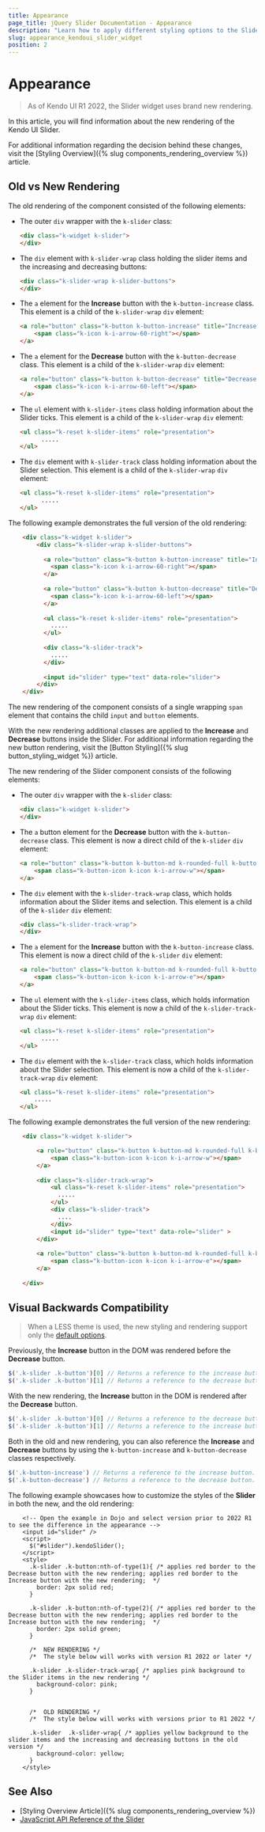 ```yaml
---
title: Appearance
page_title: jQuery Slider Documentation - Appearance
description: "Learn how to apply different styling options to the Slider widget."
slug: appearance_kendoui_slider_widget
position: 2
---
```


# Appearance

> As of Kendo UI R1 2022, the Slider widget uses brand new rendering.

In this article, you will find information about the new rendering of the Kendo UI Slider.

For additional information regarding the decision behind these changes, visit the [Styling Overview]({% slug components_rendering_overview %}) article.


## Old vs New Rendering

The old rendering of the component consisted of the following elements:

- The outer `div` wrapper with the `k-slider` class:
    ```html 
    <div class="k-widget k-slider">
    </div>
    ```

- The `div` element with `k-slider-wrap` class holding the slider items and the increasing and decreasing buttons:
    ```html 
    <div class="k-slider-wrap k-slider-buttons">
    </div>
    ```

- The `a` element for the **Increase** button with the `k-button-increase` class. This element is a child of the `k-slider-wrap` `div` element:
    ```html
    <a role="button" class="k-button k-button-increase" title="Increase">
        <span class="k-icon k-i-arrow-60-right"></span>
    </a>
    ```

- The `a` element for the **Decrease** button with the `k-button-decrease` class. This element is a child of the `k-slider-wrap` `div` element:
    ```html
    <a role="button" class="k-button k-button-decrease" title="Decrease">
        <span class="k-icon k-i-arrow-60-left"></span>
    </a>
    ```

- The `ul` element with `k-slider-items` class holding information about the Slider ticks. This element is a child of the `k-slider-wrap` `div` element:
    ```html
    <ul class="k-reset k-slider-items" role="presentation">      
          .....
    </ul>
    ```

- The `div` element with `k-slider-track` class holding information about the Slider selection. This element is a child of the `k-slider-wrap` `div` element:
    ```html
    <ul class="k-reset k-slider-items" role="presentation">      
          .....
    </ul>
    ```

The following example demonstrates the full version of the old rendering:
```html
    <div class="k-widget k-slider">
        <div class="k-slider-wrap k-slider-buttons">
        
          <a role="button" class="k-button k-button-increase" title="Increase" aria-label="Increase">
            <span class="k-icon k-i-arrow-60-right"></span>
          </a>
      
          <a role="button" class="k-button k-button-decrease" title="Decrease" aria-label="Decrease">
            <span class="k-icon k-i-arrow-60-left"></span>
          </a>
      
          <ul class="k-reset k-slider-items" role="presentation">      
            .....
          </ul>
      
          <div class="k-slider-track">
            .....
          </div>
      
          <input id="slider" type="text" data-role="slider">
        </div>
    </div>
```

The new rendering of the component consists of a single wrapping `span` element that contains the child `input` and `button` elements.

With the new rendering additional classes are applied to the **Increase** and **Decrease** buttons inside the Slider. For additional information regarding the new button rendering, visit the [Button Styling]({% slug button_styling_widget %}) article.

The new rendering of the Slider component consists of the following elements:

- The outer `div` wrapper with the `k-slider` class:
    ```html 
    <div class="k-widget k-slider">
    </div>
    ```

- The `a` button element for the **Decrease** button with the `k-button-decrease` class. This element is now a direct child of the `k-slider` `div` element:
    ```html
    <a role="button" class="k-button k-button-md k-rounded-full k-button-solid  k-button-solid-base k-icon-button k-button-decrease" title="Decrease" aria-label="Decrease">
        <span class="k-button-icon k-icon k-i-arrow-w"></span>
    </a>
    ```

- The `div` element with the `k-slider-track-wrap` class, which holds information about the Slider items and selection. This element is a child of the `k-slider` `div` element:
    ```html 
    <div class="k-slider-track-wrap">
    </div>
    ```

- The `a` element for the **Increase** button with the `k-button-increase` class. This element is now a direct child of the `k-slider` `div` element:
    ```html
    <a role="button" class="k-button k-button-md k-rounded-full k-button-solid  k-button-solid-base k-icon-button k-button-increase" title="Increase"    aria-label="Increase">
        <span class="k-button-icon k-icon k-i-arrow-e"></span>
    </a>
    ```

- The `ul` element with the `k-slider-items` class, which holds information about the Slider ticks. This element is now a child of the `k-slider-track-wrap` `div` element:
    ```html
    <ul class="k-reset k-slider-items" role="presentation">      
          .....
    </ul>
    ```

- The `div` element with the `k-slider-track` class, which holds information about the Slider selection. This element is now a child of the `k-slider-track-wrap` `div` element:
    ```html
    <ul class="k-reset k-slider-items" role="presentation">      
        .....
    </ul>
    ```
The following example demonstrates the full version of the new rendering:

```html
    <div class="k-widget k-slider">

        <a role="button" class="k-button k-button-md k-rounded-full k-button-solid k-button-solid-base k-icon-button k-button-decrease" title="Decrease" aria-label="Decrease">
            <span class="k-button-icon k-icon k-i-arrow-w"></span>
        </a>
    
        <div class="k-slider-track-wrap">
            <ul class="k-reset k-slider-items" role="presentation">      
              .....
            </ul>
            <div class="k-slider-track">
              ....
            </div>
            <input id="slider" type="text" data-role="slider" >
        </div>
    
        <a role="button" class="k-button k-button-md k-rounded-full k-button-solid k-button-solid-base k-icon-button k-button-increase" title="Increase" aria-label="Increase">
            <span class="k-button-icon k-icon k-i-arrow-e"></span>
        </a>
    
    </div>
```

## Visual Backwards Compatibility

> When a LESS theme is used, the new styling and rendering support only the [default options](#options).

Previously, the **Increase** button in the DOM was rendered before the **Decrease** button.  

```javascript
$('.k-slider .k-button')[0] // Returns a reference to the increase button in the old rendering.
$('.k-slider .k-button')[1] // Returns a reference to the decrease button in the old rendering.
```

With the new rendering, the **Increase** button in the DOM is rendered after the **Decrease** button.

```javascript
$('.k-slider .k-button')[0] // Returns a reference to the decrease button in the new rendering.
$('.k-slider .k-button')[1] // Returns a reference to the increase button in the new rendering. 
```

Both in the old and new rendering, you can also reference the **Increase** and **Decrease** buttons by using the `k-button-increase` and `k-button-decrease` classes respectively. 
```javascript
$('.k-button-increase') // Returns a reference to the increase button.
$('.k-button-decrease') // Returns a reference to the decrease button.
```

The following example showcases how to customize the styles of the **Slider** in both the new, and the old rendering:
```dojo
    <!-- Open the example in Dojo and select version prior to 2022 R1 to see the difference in the appearance -->
    <input id="slider" />
    <script>
      $("#slider").kendoSlider();
    </script>
    <style>
      .k-slider .k-button:nth-of-type(1){ /* applies red border to the Decrease button with the new rendering; applies red border to the Increase button with the new rendering;  */
        border: 2px solid red;
      }

      .k-slider .k-button:nth-of-type(2){ /* applies red border to the Decrease button with the new rendering; applies red border to the Increase button with the new rendering;  */
        border: 2px solid green;
      }

      /*  NEW RENDERING */
      /*  The style below will works with version R1 2022 or later */

      .k-slider .k-slider-track-wrap{ /* applies pink background to the Slider items in the new rendering */
        background-color: pink;
      }


      /*  OLD RENDERING */
      /*  The style below will works with versions prior to R1 2022 */

      .k-slider  .k-slider-wrap{ /* applies yellow background to the slider items and the increasing and decreasing buttons in the old version */
        background-color: yellow;
      }
    </style>
```

## See Also

* [Styling Overview Article]({% slug components_rendering_overview %})
* [JavaScript API Reference of the Slider](/api/javascript/ui/slider)
